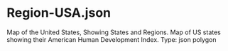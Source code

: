 # Region-USA.json
Map of the United States, Showing States and Regions.
Map of US states showing their American Human Development Index.
Type: json polygon
